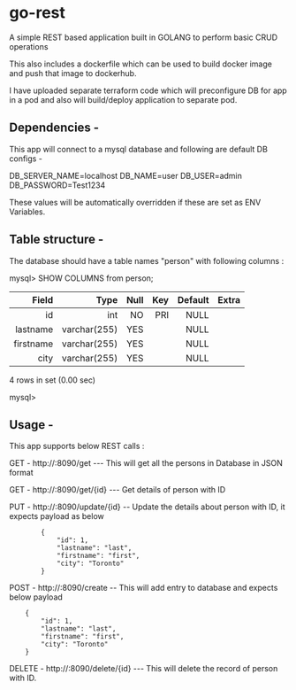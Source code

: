 # go-rest
A simple REST based application built in GOLANG to perform basic CRUD operations

This also includes a dockerfile which can be used to build docker image and push that image to dockerhub.

I have uploaded separate terraform code which will preconfigure DB for app in a pod and also will build/deploy application to separate pod.

## **Dependencies -**

This app will connect to a mysql database and following are default DB configs -

DB_SERVER_NAME=localhost
DB_NAME=user
DB_USER=admin
DB_PASSWORD=Test1234

These values will be automatically overridden if these are set as ENV Variables.


## **Table structure  -**

The database should have a table names "person" with following columns :


mysql> SHOW COLUMNS from person;

| Field     | Type         | Null | Key | Default | Extra |
|----------:|-------------:|-----:|----:|--------:|------:|
| id        | int          | NO   | PRI | NULL    |       |
| lastname  | varchar(255) | YES  |     | NULL    |       |
| firstname | varchar(255) | YES  |     | NULL    |       |
| city      | varchar(255) | YES  |     | NULL    |       |

4 rows in set (0.00 sec)

mysql>

## **Usage -**

This app supports below REST calls :

GET - http://<host-name>:8090/get --- This will get all the persons in Database in JSON format

GET - http://<host-name>:8090/get/{id} --- Get details of person with ID 

PUT - http://<host-name>:8090/update/{id} -- Update the details about person with ID, it expects payload as below

            {
                "id": 1,
                "lastname": "last",
                "firstname": "first",
                "city": "Toronto"
            }

POST - http://<host-name>:8090/create -- This will add entry to database and expects below payload 

        {
            "id": 1,
            "lastname": "last",
            "firstname": "first",
            "city": "Toronto"
        }

DELETE - http://<host-name>:8090/delete/{id} --- This will delete the record of person with ID.

